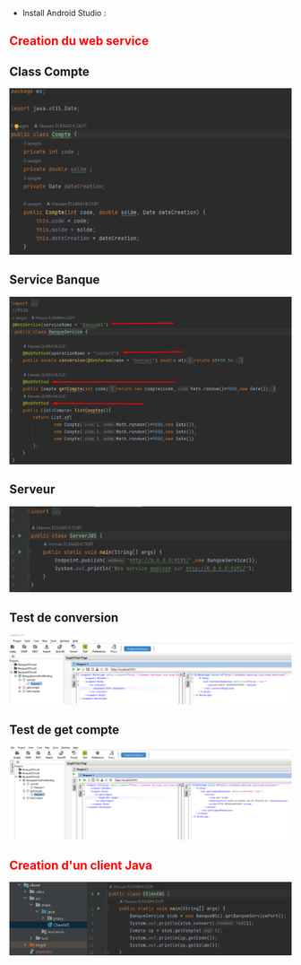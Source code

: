 

- Install Android Studio :

## <span style="color: red"> Creation du web service  </span>

## Class Compte 
![](screens/2.png)
## Service Banque
  ![](screens/1.png)
## Serveur 
 ![](screens/3.png)
 ## Test de conversion
![](screens/4.png)

## Test de get compte
![](screens/5.png)

## <span style="color: red"> Creation d'un client Java  </span>

![](screens/6.png)